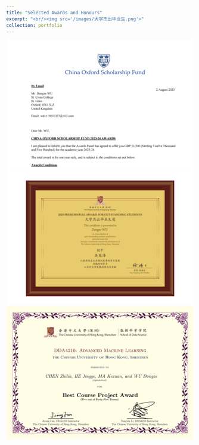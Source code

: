 ```yaml
---
title: "Selected Awards and Honours"
excerpt: "<br/><img src='/images/大学杰出毕业生.png'>"
collection: portfolio
---
```

![avatar](/images/ChinaOxford.png)
![avatar](/images/大学杰出毕业生.png)
![avatar](/images/Award_CHMW.png)

